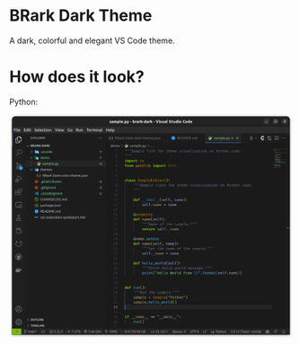# BRark Dark Theme

A dark, colorful and elegant VS Code theme.

# How does it look?

Python:

![python_sample](https://github.com/PedroHBrasil/brark-dark/blob/main/img/python.png?raw=true)